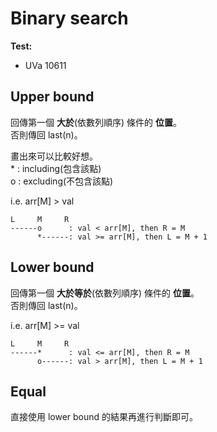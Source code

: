 # Binary search

**Test:**  
* UVa 10611

## Upper bound

回傳第一個 **大於**(依數列順序) 條件的 **位置**。  
否則傳回 last(n)。

畫出來可以比較好想。  
\* : including(包含該點)  
o : excluding(不包含該點)

i.e. arr[M] > val
```
L     M     R  
------o      : val < arr[M], then R = M
      *------: val >= arr[M], then L = M + 1
```

## Lower bound

回傳第一個 **大於等於**(依數列順序) 條件的 **位置**。  
否則傳回 last(n)。

i.e. arr[M] >= val
```
L     M     R  
------*      : val <= arr[M], then R = M
      o------: val > arr[M], then L = M + 1
```

## Equal

直接使用 lower bound 的結果再進行判斷即可。